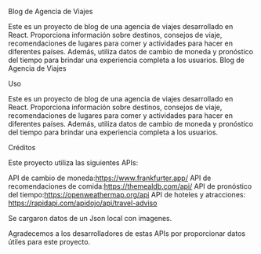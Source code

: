 Blog de Agencia de Viajes

Este es un proyecto de blog de una agencia de viajes desarrollado en React. Proporciona información sobre destinos, consejos de viaje, recomendaciones de lugares para comer y actividades para hacer en diferentes países. Además, utiliza datos de cambio de moneda y pronóstico del tiempo para brindar una experiencia completa a los usuarios.
Blog de Agencia de Viajes

Uso

Este es un proyecto de blog de una agencia de viajes desarrollado en React. Proporciona información sobre destinos, consejos de viaje, recomendaciones de lugares para comer y actividades para hacer en diferentes países. Además, utiliza datos de cambio de moneda y pronóstico del tiempo para brindar una experiencia completa a los usuarios.

Créditos

Este proyecto utiliza las siguientes APIs:

API de cambio de moneda:https://www.frankfurter.app/
API de recomendaciones de comida:https://themealdb.com/api/ 
API de pronóstico del tiempo:https://openweathermap.org/api 
API de hoteles y atracciones: https://rapidapi.com/apidojo/api/travel-adviso

Se cargaron datos de un Json local con imagenes.

Agradecemos a los desarrolladores de estas APIs por proporcionar datos útiles para este proyecto.

